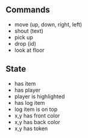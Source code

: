 

Commands
--------

- move (up, down, right, left)
- shout (text)
- pick up
- drop (id)
- look at floor

State
-----

- has item
- has player
- player is highlighted
- has log item
- log item is on top
- x,y has front color 
- x,y has back color
- x,y has token